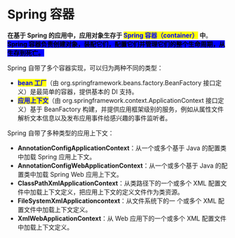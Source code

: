 # Spring 容器

**在基于 Spring 的应用中，应用对象生存于 **<mark style="color:blue;">**Spring 容器（container）**</mark>** 中**。<mark style="background-color:blue;">**Spring 容器负责创建对象，装配它们，配置它们并管理它们的整个生命周期，从生存到死亡。**</mark>

Spring 自带了多个容器实现，可以归为两种不同的类型：

* <mark style="color:blue;">**bean 工厂**</mark>（由 org.springframework.beans.factory.BeanFactory 接口定义）是最简单的容器，提供基本的 DI 支持。
* <mark style="color:blue;">**应用上下文**</mark>（由 org.springframework.context.ApplicationContext 接口定义）基于 BeanFactory 构建，并提供应用框架级别的服务，例如从属性文件解析文本信息以及发布应用事件给感兴趣的事件监听者。

Spring 自带了多种类型的应用上下文：

* **AnnotationConfigApplicationContext**：从一个或多个基于 Java 的配置类中加载 Spring 应用上下文。
* **AnnotationConfigWebApplicationContext**：从一个或多个基于 Java 的配置类中加载 Spring Web 应用上下文。
* **ClassPathXmlApplicationContext**：从类路径下的一个或多个 XML 配置文件中加载上下文定义，把应用上下文的定义文件作为类资源。
* **FileSystemXmlApplicationcontext**：从文件系统下的一 个或多个 XML 配置文件中加载上下文定义。
* **XmlWebApplicationContext**：从 Web 应用下的一个或多个 XML 配置文件中加载上下文定义。
